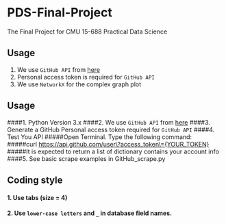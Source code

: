 # PDS-Final-Project
The Final Project for CMU 15-688 Practical Data Science
## Usage

1. We use `GitHub API` from [here](https://developer.github.com/v3/)
2. Personal access token is required for `GitHub API`
3. We use `NetworkX` for the complex graph plot

## Usage
####1. Python Version 3.x
####2. We use `GitHub API` from [here](https://developer.github.com/v3/)
####3. Generate a GitHub Personal access token required for `GitHub API`
####4. Test You API
#####Open Terminal. Type the following command:
#####curl https://api.github.com/user\?access_token\={YOUR_TOKEN}
#####It is expected to return a list of dictionary contains your account info
####5. See basic scrape examples in GitHub_scrape.py

## Coding style
#### 1. Use tabs (size = 4)
#### 2. Use `lower-case letters` and `_` in database field names.